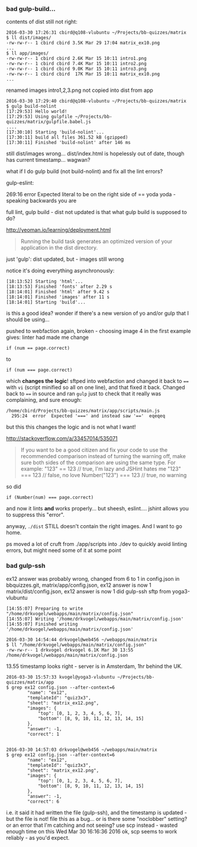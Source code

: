 
### bad gulp-build...

contents of dist still not right:

    2016-03-30 17:26:31 cbird@q108-vlubuntu ~/Projects/bb-quizzes/matrix
    $ ll dist/images/
    -rw-rw-r-- 1 cbird cbird 3.5K Mar 29 17:04 matrix_ex10.png
    ...
    $ ll app/images/
    -rw-rw-r-- 1 cbird cbird 2.6K Mar 15 10:11 intro1.png
    -rw-rw-r-- 1 cbird cbird 7.4K Mar 15 10:11 intro2.png
    -rw-rw-r-- 1 cbird cbird 9.0K Mar 15 10:11 intro3.png
    -rw-rw-r-- 1 cbird cbird  17K Mar 15 10:11 matrix_ex10.png
    ...

renamed images intro1,2,3.png not copied into dist from app

    2016-03-30 17:29:40 cbird@q108-vlubuntu ~/Projects/bb-quizzes/matrix
    $ gulp build-nolint
    [17:29:53] Hello world!
    [17:29:53] Using gulpfile ~/Projects/bb-quizzes/matrix/gulpfile.babel.js
    ....
    [17:30:10] Starting 'build-nolint'...
    [17:30:11] build all files 361.52 kB (gzipped)
    [17:30:11] Finished 'build-nolint' after 146 ms

still dist/images wrong... dist/index.html is hopelessly out of date, though has current timestamp... wagwan?

what if I do gulp build (not build-nolint) and fix all the lint errors?

gulp-eslint:

  269:16   error  Expected literal to be on the right side of ==  yoda
yoda - speaking backwards you are

full lint, gulp build - dist not updated
is that what gulp build is supposed to do?

http://yeoman.io/learning/deployment.html
>Running the build task generates an optimized version of your application in the dist directory.

just 'gulp': dist updated, but - images still wrong

notice it's doing everything asynchronously:

    [18:13:52] Starting 'html'...
    [18:13:53] Finished 'fonts' after 2.29 s
    [18:14:01] Finished 'html' after 9.42 s
    [18:14:01] Finished 'images' after 11 s
    [18:14:01] Starting 'build'...

is this a good idea?
wonder if there's a new version of yo and/or gulp that I should be using...

pushed to webfaction again, broken - choosing image 4 in the first example gives:
linter had made me change 

    if (num == page.correct)

to

    if (num === page.correct)

which **changes the logic**! sftped into webfaction and changed it back to `==` with `vi` (script minified so all on one line), and that fixed it back. Changed back to `==` in source and ran `gulp` just to check that it really was complaining, and sure enough:

    /home/cbird/Projects/bb-quizzes/matrix/app/scripts/main.js
      295:24  error  Expected '===' and instead saw '=='  eqeqeq

but this this changes the logic and is not what I want!

http://stackoverflow.com/a/33457014/535071
>If you want to be a good citizen and fix your code to use the recommended comparison instead of turning the warning off, make sure both sides of the comparison are using the same type.
For example:
"123" == 123          // true, I'm lazy and JSHint hates me
"123" === 123         // false, no love
Number("123") === 123 // true, no warning

so did

    if (Number(num) === page.correct)

and now it lints **and** works properly... but sheesh, eslint.... jshint allows you to suppress this "error".

anyway, `./dist` STILL doesn't contain the right images. And I want to go home.

ps moved a lot of cruft from ./app/scripts into ./dev to quickly avoid linting errors, but might need some of it at some point

### bad gulp-ssh

ex12 answer was probably wrong, changed from 6 to 1 in config.json
in bbquizzes.git, 
    matrix/app/config.json, ex12 answer is now 1
    matrix/dist/config.json, ex12 answer is now 1
did gulp-ssh sftp from yoga3-vlubuntu


    [14:55:07] Preparing to write "/home/drkvogel/webapps/main/matrix/config.json"
    [14:55:07] Writing '/home/drkvogel/webapps/main/matrix/config.json'
    [14:55:07] Finished writing '/home/drkvogel/webapps/main/matrix/config.json'

    2016-03-30 14:54:44 drkvogel@web456 ~/webapps/main/matrix
    $ ll "/home/drkvogel/webapps/main/matrix/config.json"
    -rw-rw-r-- 1 drkvogel drkvogel 6.1K Mar 30 13:55 /home/drkvogel/webapps/main/matrix/config.json

13.55 timestamp looks right - server is in Amsterdam, 1hr behind the UK.

    2016-03-30 15:57:33 kvogel@yoga3-vlubuntu ~/Projects/bb-quizzes/matrix/app
    $ grep ex12 config.json --after-context=6
            "name": "ex12",
            "templateId": "quiz3x3",
            "sheet": "matrix_ex12.png",
            "images": {
                "top": [0, 1, 2, 3, 4, 5, 6, 7],
                "bottom": [8, 9, 10, 11, 12, 13, 14, 15]
            },
            "answer": -1,
            "correct": 1


    2016-03-30 14:57:03 drkvogel@web456 ~/webapps/main/matrix
    $ grep ex12 config.json --after-context=6
            "name": "ex12",
            "templateId": "quiz3x3",
            "sheet": "matrix_ex12.png",
            "images": {
                "top": [0, 1, 2, 3, 4, 5, 6, 7],
                "bottom": [8, 9, 10, 11, 12, 13, 14, 15]
            },
            "answer": -1,
            "correct": 6

i.e. it said it had written the file (gulp-ssh), and the timestamp is updated - but the file is not!
file this as a bug...
or is there some "noclobber" setting?
or an error that I'm catching and not seeing?
use scp instead - wasted enough time on this
Wed Mar 30 16:16:36 2016 ok, scp seems to work reliably - as you'd expect.